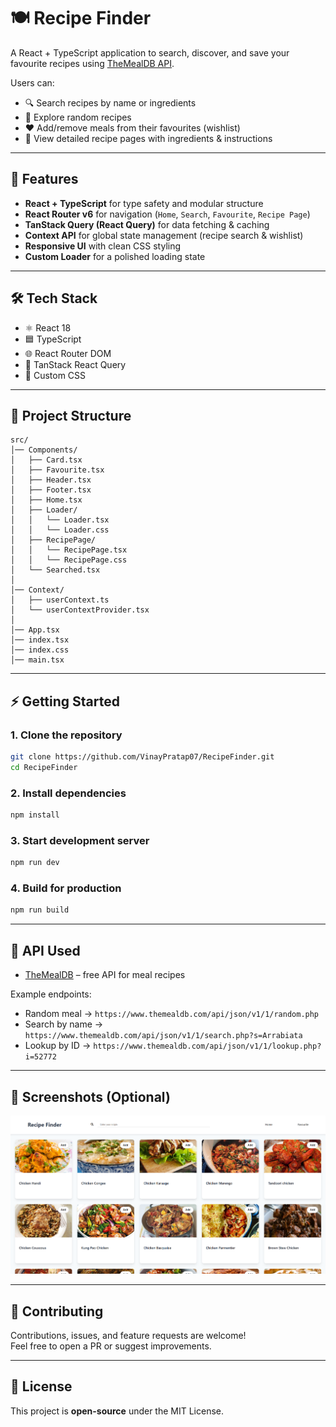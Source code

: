 # 🍽️ Recipe Finder  

A React + TypeScript application to search, discover, and save your favourite recipes using [TheMealDB API](https://www.themealdb.com/).  

Users can:  
- 🔍 Search recipes by name or ingredients  
- 🎲 Explore random recipes  
- ❤️ Add/remove meals from their favourites (wishlist)  
- 📖 View detailed recipe pages with ingredients & instructions  

---

## 🚀 Features
- **React + TypeScript** for type safety and modular structure  
- **React Router v6** for navigation (`Home`, `Search`, `Favourite`, `Recipe Page`)  
- **TanStack Query (React Query)** for data fetching & caching  
- **Context API** for global state management (recipe search & wishlist)  
- **Responsive UI** with clean CSS styling  
- **Custom Loader** for a polished loading state  

---

## 🛠️ Tech Stack
- ⚛️ React 18  
- 🟦 TypeScript  
- 🌐 React Router DOM  
- 📡 TanStack React Query  
- 🎨 Custom CSS  

---

## 📂 Project Structure
```
src/
│── Components/
│   ├── Card.tsx
│   ├── Favourite.tsx
│   ├── Header.tsx
│   ├── Footer.tsx
│   ├── Home.tsx
│   ├── Loader/
│   │   └── Loader.tsx
│   │   └── Loader.css
│   ├── RecipePage/
│   │   └── RecipePage.tsx
│   │   └── RecipePage.css
│   └── Searched.tsx
│
│── Context/
│   ├── userContext.ts
│   └── userContextProvider.tsx
│
│── App.tsx
│── index.tsx
│── index.css
│── main.tsx
```

---

## ⚡ Getting Started

### 1. Clone the repository
```bash
git clone https://github.com/VinayPratap07/RecipeFinder.git
cd RecipeFinder
```

### 2. Install dependencies
```bash
npm install
```

### 3. Start development server
```bash
npm run dev
```

### 4. Build for production
```bash
npm run build
```

---

## 🔑 API Used
- [TheMealDB](https://www.themealdb.com/api.php) – free API for meal recipes  

Example endpoints:  
- Random meal → `https://www.themealdb.com/api/json/v1/1/random.php`  
- Search by name → `https://www.themealdb.com/api/json/v1/1/search.php?s=Arrabiata`  
- Lookup by ID → `https://www.themealdb.com/api/json/v1/1/lookup.php?i=52772`   

---

## 📸 Screenshots (Optional)
![ScreenShot](uiImage.png)

---

## 🤝 Contributing
Contributions, issues, and feature requests are welcome!  
Feel free to open a PR or suggest improvements.  

---

## 📜 License
This project is **open-source** under the MIT License.  
